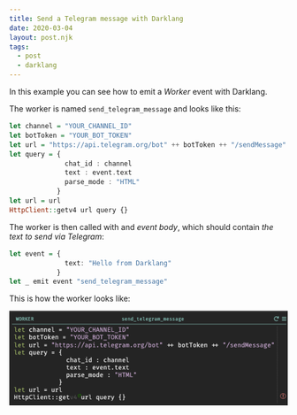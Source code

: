 ```yaml
---
title: Send a Telegram message with Darklang
date: 2020-03-04
layout: post.njk
tags:
  - post
  - darklang
---
```


In this example you can see how to emit a *Worker* event with Darklang.

The worker is named `send_telegram_message` and looks like this:

```haskell
let channel = "YOUR_CHANNEL_ID"
let botToken = "YOUR_BOT_TOKEN"
let url = "https://api.telegram.org/bot" ++ botToken ++ "/sendMessage"
let query = {
              chat_id : channel
              text : event.text
              parse_mode : "HTML"
            }
let url = url
HttpClient::getv4 url query {}
```

The worker is then called with and *event body*, which should contain *the text to send via Telegram*:

```haskell
let event = {
              text: "Hello from Darklang"
            }
let _ emit event "send_telegram_message"
```

This is how the worker looks like:

![dark telegram](/assets/images/posts/dark/dark-telegram.png)
